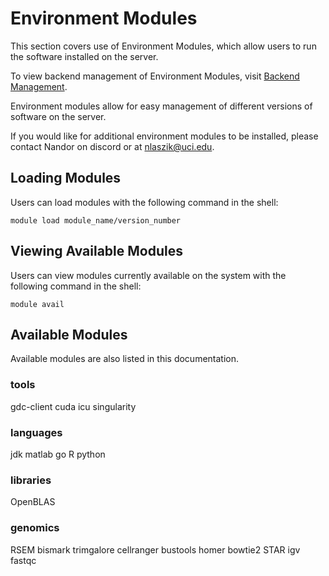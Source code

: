 # Environment Modules

This section covers use of Environment Modules, which allow users to run the software installed on the server.

To view backend management of Environment Modules, visit [Backend Management](/backend_management/README.md).

Environment modules allow for easy management of different versions of software on the server.

If you would like for additional environment modules to be installed, please contact Nandor on discord or at nlaszik@uci.edu.

## Loading Modules
Users can load modules with the following command in the shell:

```shell
module load module_name/version_number
```

## Viewing Available Modules
Users can view modules currently available on the system with the following command in the shell:

```shell
module avail
```

## Available Modules
Available modules are also listed in this documentation.

### tools
gdc-client
cuda
icu
singularity

### languages
jdk
matlab
go
R
python

### libraries
OpenBLAS

### genomics
RSEM
bismark
trimgalore
cellranger
bustools
homer
bowtie2
STAR
igv
fastqc